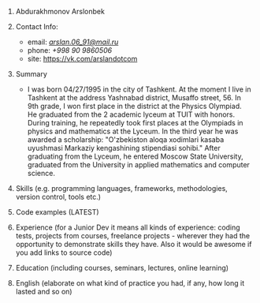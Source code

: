 1. Abdurakhmonov Arslonbek
2. Contact Info:
    * email: *arslan.06_91@mail.ru*
    * phone: *+998 90 9860506*
    * site: https://vk.com/arslandotcom
3. Summary 
    * I was born 04/27/1995 in the city of Tashkent. At the moment I live in Tashkent at the address Yashnabad district, Musaffo street, 56. In 9th grade, I won first place in the district at the Physics Olympiad. He graduated from the 2 academic lyceum at TUIT with honors. During training, he repeatedly took first places at the Olympiads in physics and mathematics at the Lyceum. In the third year he was awarded a scholarship:
"O'zbekiston aloqa xodimlari kasaba uyushmasi Markaziy kengashining stipendiasi sohibi." After graduating from the Lyceum, he entered Moscow State University, graduated from the University in applied mathematics and computer science.

4. Skills (e.g. programming languages, frameworks, methodologies, version control, tools etc.)
5. Code examples (LATEST)
6. Experience (for a Junior Dev it means all kinds of experience: coding tests, projects from courses,
freelance projects - wherever they had the opportunity to demonstrate skills they have.
Also it would be awesome if you add links to source code)
7. Education (including courses, seminars, lectures, online learning)
8. English (elaborate on what kind of practice you had, if any, how long it lasted and so on)
